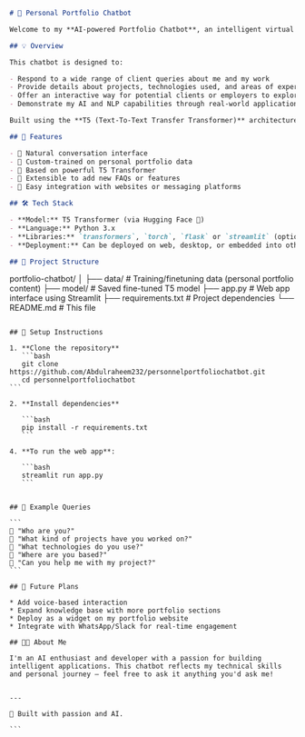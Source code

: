

```markdown
# 🤖 Personal Portfolio Chatbot

Welcome to my **AI-powered Portfolio Chatbot**, an intelligent virtual assistant built using a **pretrained T5 Transformer**. This chatbot acts as your gateway to learning about my professional work, answering any questions clients or collaborators may have about my skills, projects, experience, and more — all in natural, conversational language.

## 💡 Overview

This chatbot is designed to:

- Respond to a wide range of client queries about me and my work
- Provide details about projects, technologies used, and areas of expertise
- Offer an interactive way for potential clients or employers to explore my portfolio
- Demonstrate my AI and NLP capabilities through real-world application

Built using the **T5 (Text-To-Text Transfer Transformer)** architecture from Hugging Face’s Transformers library, the model has been fine-tuned to understand and answer user inputs in a helpful and relevant manner.

## 🚀 Features

- 🤝 Natural conversation interface
- 📄 Custom-trained on personal portfolio data
- 🧠 Based on powerful T5 Transformer
- 🔁 Extensible to add new FAQs or features
- 🧩 Easy integration with websites or messaging platforms

## 🛠 Tech Stack

- **Model:** T5 Transformer (via Hugging Face 🤗)
- **Language:** Python 3.x
- **Libraries:** `transformers`, `torch`, `flask` or `streamlit` (optional for UI), `dotenv`
- **Deployment:** Can be deployed on web, desktop, or embedded into other applications

## 📂 Project Structure

```

portfolio-chatbot/
│
├── data/                 # Training/finetuning data (personal portfolio content)
├── model/                # Saved fine-tuned T5 model
├── app.py                # Web app interface using Streamlit
├── requirements.txt      # Project dependencies
└── README.md             # This file

````

## 🔧 Setup Instructions

1. **Clone the repository**
   ```bash
   git clone https://github.com/Abdulraheem232/personnelportfoliochatbot.git
   cd personnelportfoliochatbot
```

2. **Install dependencies**

   ```bash
   pip install -r requirements.txt
   ```

4. **To run the web app**:

   ```bash
   streamlit run app.py
   ```


## 📄 Example Queries

```
👤 "Who are you?"
💼 "What kind of projects have you worked on?"
🧠 "What technologies do you use?"
📍 "Where are you based?"
💬 "Can you help me with my project?"
```

## 📢 Future Plans

* Add voice-based interaction
* Expand knowledge base with more portfolio sections
* Deploy as a widget on my portfolio website
* Integrate with WhatsApp/Slack for real-time engagement

## 🧑‍💼 About Me

I'm an AI enthusiast and developer with a passion for building intelligent applications. This chatbot reflects my technical skills and personal journey — feel free to ask it anything you'd ask me!


---

🧠 Built with passion and AI.

```
